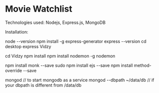 # Movie Watchlist

Technologies used: Nodejs, Express.js, MongoDB

Installation:

node --version
npm install -g express-generator
express --version
cd desktop
express Vidzy

cd Vidzy
npm install 
npm install nodemon -g
nodemon

npm install monk --save 
sudo npm install ejs --save
npm install method-override --save 


mongod                      // to start mongodb as a service
mongod --dbpath ~/data/db   // if your dbpath is different from /data/db


